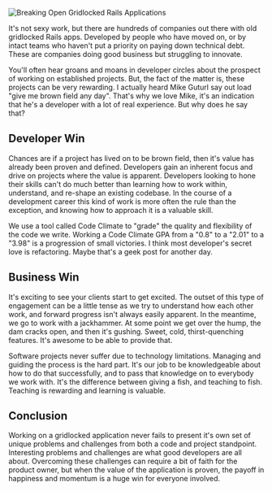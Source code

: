 ![Breaking Open Gridlocked Rails Applications](http://gaslight.github.io/posts/assets/images/alex.jpg)

It's not sexy work, but there are hundreds of companies out there with old gridlocked Rails apps. Developed by people who have moved on, or by intact teams who haven't put a priority on paying down technical debt. These are companies doing good business but struggling to innovate.

You'll often hear groans and moans in developer circles about the prospect of working on established projects. But, the fact of the matter is, these projects can be very rewarding. I actually heard Mike Guturl say out load "give me brown field any day". That's why we love Mike, it's an indication that he's a developer with a lot of real experience. But why does he say that?

## Developer Win

Chances are if a project has lived on to be brown field, then it's value has already been proven and defined. Developers gain an inherent focus and drive on projects where the value is apparent. Developers looking to hone their skills can't do much better than learning how to work within, understand, and re-shape an existing codebase. In the course of a development career this kind of work is more often the rule than the exception, and knowing how to approach it is a valuable skill.

We use a tool called Code Climate to "grade" the quality and flexibility of the code we write. Working a Code Climate GPA from a "0.8" to a "2.01" to a "3.98" is a progression of small victories. I think most developer's secret love is refactoring. Maybe that's a geek post for another day.

## Business Win

It's exciting to see your clients start to get excited. The outset of this type of engagement can be a little tense as we try to understand how each other work, and forward progress isn't always easily apparent. In the meantime, we go to work with a jackhammer. At some point we get over the hump, the dam cracks open, and then it's gushing. Sweet, cold, thirst-quenching features. It's awesome to be able to provide that.

Software projects never suffer due to technology limitations. Managing and guiding the process is the hard part. It's our job to be knowledgeable about how to do that successfully, and to pass that knowledge on to everybody we work with. It's the difference between giving a fish, and teaching to fish. Teaching is rewarding and learning is valuable.

## Conclusion

Working on a gridlocked application never fails to present it's own set of unique problems and challenges from both a code and project standpoint. Interesting problems and challenges are what good developers are all about. Overcoming these challenges can require a bit of faith for the product owner, but when the value of the application is proven, the payoff in happiness and momentum is a huge win for everyone involved.
